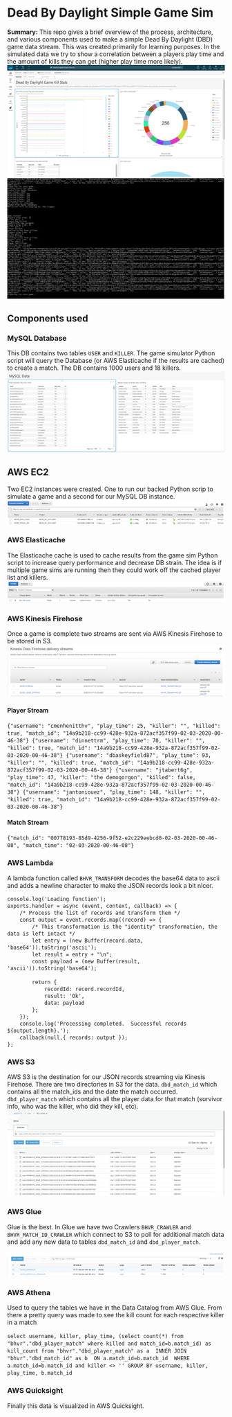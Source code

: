 # Dead By Daylight Simple Game Sim
**Summary:** This repo gives a brief overview of the process, architecture, and various components used to make a simple Dead By Daylight (DBD) game data stream. This was created primarily for learning purposes. 
In the simulated data we try to show a correlation between a players play time and the amount of kills they can get (higher play time more likely).
![alt text](https://github.com/MPierre9/DBD_Game_Sim/blob/master/pics/quicksight_dash.png?raw=true)
![alt text](https://github.com/MPierre9/DBD_Game_Sim/blob/master/sample_game.gif?raw=true)
## Components used

### MySQL Database
This DB contains two tables `USER` and `KILLER`. The game simulator Python script will query the Database (or AWS Elasticache if the results are cached) to create a match. The DB contains 1000 users and 18 killers.
![alt text](https://github.com/MPierre9/DBD_Game_Sim/blob/master/pics/sql_data.png?raw=true)

## AWS EC2
Two EC2 instances were created. One to run our backed Python scrip to simulate a game and a second for our MySQL DB instance.
![alt text](https://github.com/MPierre9/DBD_Game_Sim/blob/master/pics/ec2_servers.png?raw=true)

### AWS Elasticache
The Elasticache cache is used to cache results from the game sim Python script to increase query performance and decrease DB strain. The idea is if multiple game sims are running then they could work off the cached player list and killers.
![alt text](https://github.com/MPierre9/DBD_Game_Sim/blob/master/pics/AWS_elasticache.png?raw=true)

### AWS Kinesis Firehose
Once a game is complete two streams are sent via AWS Kinesis Firehose to be stored in S3. 
![alt text](https://github.com/MPierre9/DBD_Game_Sim/blob/master/pics/kinesis_firehose_streams.png?raw=true)

#### Player Stream
`{"username": "cmenhenitthv", "play_time": 25, "killer": "", "killed": true, "match_id": "14a9b218-cc99-428e-932a-872acf357f99-02-03-2020-00-46-38"}
{"username": "dinnettrm", "play_time": 70, "killer": "", "killed": true, "match_id": "14a9b218-cc99-428e-932a-872acf357f99-02-03-2020-00-46-38"}
{"username": "dbaskeyfield87", "play_time": 93, "killer": "", "killed": true, "match_id": "14a9b218-cc99-428e-932a-872acf357f99-02-03-2020-00-46-38"}
{"username": "jtabert6g", "play_time": 47, "killer": "the demogorgon", "killed": false, "match_id": "14a9b218-cc99-428e-932a-872acf357f99-02-03-2020-00-46-38"}
{"username": "jantoniouez", "play_time": 148, "killer": "", "killed": true, "match_id": "14a9b218-cc99-428e-932a-872acf357f99-02-03-2020-00-46-38"}`

#### Match Stream

`{"match_id": "00778193-85d9-4256-9f52-e2c229eebcd0-02-03-2020-00-46-08", "match_time": "02-03-2020-00-46-08"}`

### AWS Lambda
A lambda function called `BHVR_TRANSFORM` decodes the base64 data to ascii and adds a newline character to make the JSON records look a bit nicer.

```
console.log('Loading function');
exports.handler = async (event, context, callback) => {
    /* Process the list of records and transform them */
    const output = event.records.map((record) => {
        /* This transformation is the "identity" transformation, the data is left intact */
        let entry = (new Buffer(record.data, 'base64')).toString('ascii');
        let result = entry + "\n";
        const payload = (new Buffer(result, 'ascii')).toString('base64');
        
        return {
            recordId: record.recordId,
            result: 'Ok',
            data: payload
        };
    });
    console.log('Processing completed.  Successful records ${output.length}.');
    callback(null,{ records: output });
};
```

### AWS S3
AWS S3 is the destination for our JSON records streaming via Kinesis Firehose. There are two directories in S3 for the data. `dbd_match_id` which contains all the match_ids and the date the match occurred. `dbd_player_match` which contains all the player data for that match (survivor info, who was the killer, who did they kill, etc).
![alt text](https://github.com/MPierre9/DBD_Game_Sim/blob/master/pics/S3_data_stream.png?raw=true)

### AWS Glue
Glue is the best. In Glue we have two Crawlers `BHVR_CRAWLER` and `BHVR_MATCH_ID_CRAWLER` which connect to S3 to poll for additional match data and add any new data to tables `dbd_match_id` and `dbd_player_match`.

![alt text](https://github.com/MPierre9/DBD_Game_Sim/blob/master/pics/aws_glue_crawlers.png?raw=true)

### AWS Athena
Used to query the tables we have in the Data Catalog from AWS Glue. From there a pretty query was made to see the kill count for each respective killer in a match

`select username, killer, play_time, (select count(*) from "bhvr"."dbd_player_match" where killed and match_id=b.match_id) as kill_count
from "bhvr"."dbd_player_match" as a 
INNER JOIN "bhvr"."dbd_match_id" as b 
ON a.match_id=b.match_id 
WHERE a.match_id=b.match_id and killer <> '' GROUP BY username, killer, play_time, b.match_id`

### AWS Quicksight
Finally this data is visualized in AWS Quicksight.